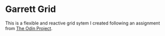 # Garrett Grid

This is a flexible and reactive grid sytem I created following an assignment from [The Odin Project](https://www.theodinproject.com/courses/html5-and-css3/lessons/design-your-own-grid-based-framework).
